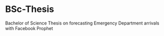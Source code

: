 # BSc-Thesis
Bachelor of Science Thesis on forecasting Emergency Department arrivals with Facebook Prophet
